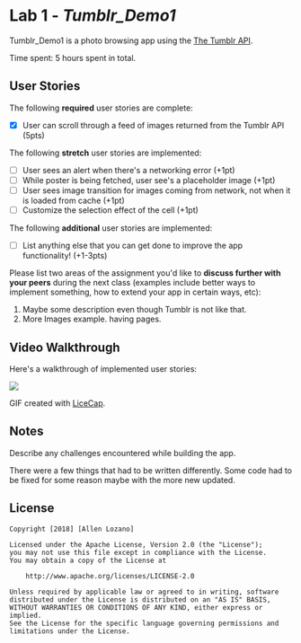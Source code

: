 # Lab 1 - *Tumblr_Demo1*

Tumblr_Demo1 is a photo browsing app using the [The Tumblr API](https://www.tumblr.com/docs/en/api/v2#posts).

Time spent: 5 hours spent in total.

## User Stories

The following **required** user stories are complete:

- [X] User can scroll through a feed of images returned from the Tumblr API (5pts)

The following **stretch** user stories are implemented:

- [ ] User sees an alert when there's a networking error (+1pt)
- [ ] While poster is being fetched, user see's a placeholder image (+1pt)
- [ ] User sees image transition for images coming from network, not when it is loaded from cache (+1pt)
- [ ] Customize the selection effect of the cell (+1pt)

The following **additional** user stories are implemented:

- [ ] List anything else that you can get done to improve the app functionality! (+1-3pts)

Please list two areas of the assignment you'd like to **discuss further with your peers** during the next class (examples include better ways to implement something, how to extend your app in certain ways, etc):

1. Maybe some description even though Tumblr is not like that.
2. More Images example. having pages.

## Video Walkthrough

Here's a walkthrough of implemented user stories:

![](https://i.imgur.com/tVbLvQ0.gif)

GIF created with [LiceCap](http://www.cockos.com/licecap/).

## Notes

Describe any challenges encountered while building the app.

There were a few things that had to be written differently. Some code had to be fixed for some reason maybe with the more new updated.

## License

    Copyright [2018] [Allen Lozano]

    Licensed under the Apache License, Version 2.0 (the "License");
    you may not use this file except in compliance with the License.
    You may obtain a copy of the License at

        http://www.apache.org/licenses/LICENSE-2.0

    Unless required by applicable law or agreed to in writing, software
    distributed under the License is distributed on an "AS IS" BASIS,
    WITHOUT WARRANTIES OR CONDITIONS OF ANY KIND, either express or implied.
    See the License for the specific language governing permissions and
    limitations under the License.
